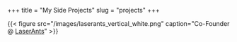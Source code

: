 +++
title = "My Side Projects"
slug = "projects"
+++

{{< figure src="/images/laserants_vertical_white.png" caption="Co-Founder @ [LaserAnts](https://www.laserants.com)" >}}

